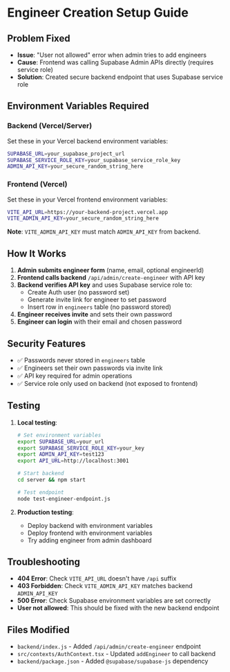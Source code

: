 # Engineer Creation Setup Guide

## Problem Fixed
- **Issue**: "User not allowed" error when admin tries to add engineers
- **Cause**: Frontend was calling Supabase Admin APIs directly (requires service role)
- **Solution**: Created secure backend endpoint that uses Supabase service role

## Environment Variables Required

### Backend (Vercel/Server)
Set these in your Vercel backend environment variables:

```bash
SUPABASE_URL=your_supabase_project_url
SUPABASE_SERVICE_ROLE_KEY=your_supabase_service_role_key
ADMIN_API_KEY=your_secure_random_string_here
```

### Frontend (Vercel)
Set these in your Vercel frontend environment variables:

```bash
VITE_API_URL=https://your-backend-project.vercel.app
VITE_ADMIN_API_KEY=your_secure_random_string_here
```

**Note**: `VITE_ADMIN_API_KEY` must match `ADMIN_API_KEY` from backend.

## How It Works

1. **Admin submits engineer form** (name, email, optional engineerId)
2. **Frontend calls backend** `/api/admin/create-engineer` with API key
3. **Backend verifies API key** and uses Supabase service role to:
   - Create Auth user (no password set)
   - Generate invite link for engineer to set password
   - Insert row in `engineers` table (no password stored)
4. **Engineer receives invite** and sets their own password
5. **Engineer can login** with their email and chosen password

## Security Features

- ✅ Passwords never stored in `engineers` table
- ✅ Engineers set their own passwords via invite link
- ✅ API key required for admin operations
- ✅ Service role only used on backend (not exposed to frontend)

## Testing

1. **Local testing**:
   ```bash
   # Set environment variables
   export SUPABASE_URL=your_url
   export SUPABASE_SERVICE_ROLE_KEY=your_key
   export ADMIN_API_KEY=test123
   export API_URL=http://localhost:3001
   
   # Start backend
   cd server && npm start
   
   # Test endpoint
   node test-engineer-endpoint.js
   ```

2. **Production testing**:
   - Deploy backend with environment variables
   - Deploy frontend with environment variables
   - Try adding engineer from admin dashboard

## Troubleshooting

- **404 Error**: Check `VITE_API_URL` doesn't have `/api` suffix
- **403 Forbidden**: Check `VITE_ADMIN_API_KEY` matches backend `ADMIN_API_KEY`
- **500 Error**: Check Supabase environment variables are set correctly
- **User not allowed**: This should be fixed with the new backend endpoint

## Files Modified

- `backend/index.js` - Added `/api/admin/create-engineer` endpoint
- `src/contexts/AuthContext.tsx` - Updated `addEngineer` to call backend
- `backend/package.json` - Added `@supabase/supabase-js` dependency
